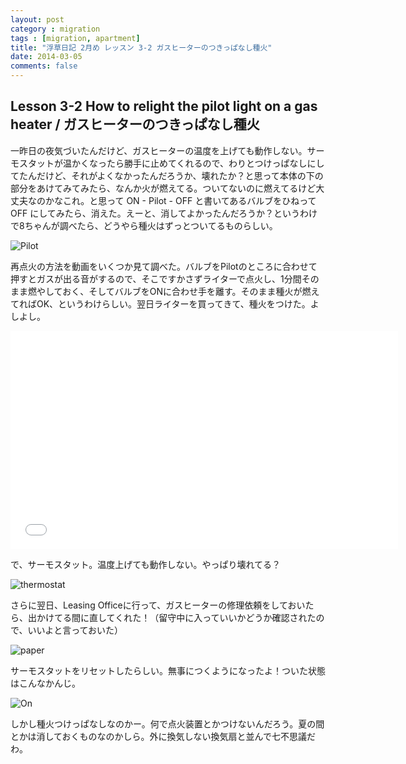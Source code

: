 ```yaml
---
layout: post
category : migration
tags : [migration, apartment]
title: "浮草日記 2月め レッスン 3-2 ガスヒーターのつきっぱなし種火"
date: 2014-03-05
comments: false
---
```


## Lesson 3-2 How to relight the pilot light on a gas heater / ガスヒーターのつきっぱなし種火

一昨日の夜気づいたんだけど、ガスヒーターの温度を上げても動作しない。サーモスタットが温かくなったら勝手に止めてくれるので、わりとつけっぱなしにしてたんだけど、それがよくなかったんだろうか、壊れたか？と思って本体の下の部分をあけてみてみたら、なんか火が燃えてる。ついてないのに燃えてるけど大丈夫なのかなこれ。と思って ON - Pilot - OFF と書いてあるバルブをひねって OFF にしてみたら、消えた。えーと、消してよかったんだろうか？というわけで8ちゃんが調べたら、どうやら種火はずっとついてるものらしい。

![Pilot](https://lh4.googleusercontent.com/-JRBiUGrx-GU/UxvOtq8WtVI/AAAAAAAB8OM/_8aSweWwJeI/w620-h465-no/P1160001.JPG)

再点火の方法を動画をいくつか見て調べた。バルブをPilotのところに合わせて押すとガスが出る音がするので、そこですかさずライターで点火し、1分間そのまま燃やしておく、そしてバルブをONに合わせ手を離す。そのまま種火が燃えてればOK、というわけらしい。翌日ライターを買ってきて、種火をつけた。よしよし。

<object width="620" height="349"><param name="movie" value="//www.youtube.com/v/FZVQmKTYTTg?hl=en_US&amp;version=3"></param><param name="allowFullScreen" value="true"></param><param name="allowscriptaccess" value="always"></param><embed src="//www.youtube.com/v/FZVQmKTYTTg?hl=en_US&amp;version=3" type="application/x-shockwave-flash" width="620" height="349" allowscriptaccess="always" allowfullscreen="true"></embed></object>

で、サーモスタット。温度上げても動作しない。やっぱり壊れてる？

![thermostat](https://lh4.googleusercontent.com/-iXIerZZxAr4/UxvOtmlaTlI/AAAAAAAB8OM/qfN7tuEJ84Y/w620-h465-no/P1160002.JPG)

さらに翌日、Leasing Officeに行って、ガスヒーターの修理依頼をしておいたら、出かけてる間に直してくれた！（留守中に入っていいかどうか確認されたので、いいよと言っておいた）

![paper](https://lh4.googleusercontent.com/-vHQ6IRcQgQs/UxvOtgXKZeI/AAAAAAAB8OM/oE9e5d2cjO0/w620-h465-no/P1150988.JPG)

サーモスタットをリセットしたらしい。無事につくようになったよ！ついた状態はこんなかんじ。

![On](https://lh3.googleusercontent.com/-cYIiU6hsl-A/UxvOtjyZLgI/AAAAAAAB8OM/PZ3Kta0l23E/w620-h465-no/P1160003.JPG)

しかし種火つけっぱなしなのかー。何で点火装置とかつけないんだろう。夏の間とかは消しておくものなのかしら。外に換気しない換気扇と並んで七不思議だわ。


